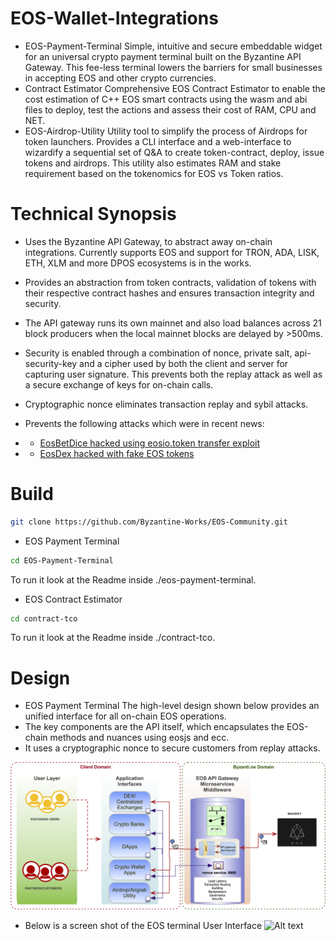 # EOS-Wallet-Integrations
- EOS-Payment-Terminal
Simple, intuitive and secure embeddable widget for an universal crypto payment terminal built on the Byzantine API Gateway. This fee-less terminal lowers the barriers for small businesses in accepting EOS and other crypto currencies.
- Contract Estimator
Comprehensive EOS Contract Estimator to enable the cost estimation of C++ EOS smart contracts using the wasm and abi files to deploy, test the actions and assess their cost of RAM, CPU and NET.
- EOS-Airdrop-Utility
Utility tool to simplify the process of Airdrops for token launchers. Provides a CLI interface and a web-interface to wizardify a sequential set of Q&A to create token-contract, deploy, issue tokens and airdrops. This utility also estimates RAM and stake requirement based on the tokenomics for EOS vs Token ratios.

# Technical Synopsis
- Uses the Byzantine API Gateway, to abstract away on-chain integrations. Currently supports EOS and support for TRON, ADA, LISK, ETH, XLM and more DPOS ecosystems is in the works.
- Provides an abstraction from token contracts, validation of tokens with their respective contract hashes and ensures transaction integrity and security.
- The API gateway runs its own mainnet and also load balances across 21 block producers when the local mainnet blocks are delayed by >500ms.
- Security is enabled through a combination of nonce, private salt, api-security-key and a cipher used by both the client and server for capturing user signature. This prevents both the replay attack as well as a secure exchange of keys for on-chain calls.
- Cryptographic nonce eliminates transaction replay and sybil attacks.
- Prevents the following attacks which were in recent news:

- - [EosBetDice hacked using eosio.token transfer exploit](https://www.zdnet.com/article/blockchain-betting-app-mocks-competitor-for-getting-hacked-gets-hacked-four-days-later/)

- - [EosDex hacked with fake EOS tokens](https://thenextweb.com/hardfork/2018/09/18/eos-hackers-exchange-fake/)

# Build

```sh
git clone https://github.com/Byzantine-Works/EOS-Community.git
```

- EOS Payment Terminal
```sh
cd EOS-Payment-Terminal
```
To run it look at the Readme inside ./eos-payment-terminal.

- EOS Contract Estimator
```sh
cd contract-tco
```
To run it look at the Readme inside ./contract-tco.


# Design
- EOS Payment Terminal
The high-level design shown below provides an unified interface for all on-chain EOS operations. 
 - The key components are the API itself, which encapsulates the EOS-chain methods and nuances using eosjs and ecc. 
 - It uses a cryptographic nonce to secure customers from replay attacks. 

![Alt text](https://github.com/Byzantine-Works/EOS-API-Gateway/blob/master/images/byzapi.png?raw=true "Byzantine API Gateway")

 - Below is a screen shot of the EOS terminal User Interface
![Alt text](https://github.com/Byzantine-Works/EOS-API-Gateway/blob/master/images/eosstripe.png?raw=true "EOS Payment Terminal")

